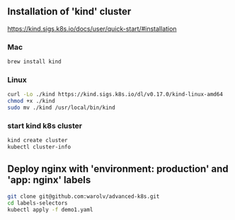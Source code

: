 ## Installation of 'kind' cluster
https://kind.sigs.k8s.io/docs/user/quick-start/#installation

### Mac
```bash
brew install kind
```

### Linux
```bash
curl -Lo ./kind https://kind.sigs.k8s.io/dl/v0.17.0/kind-linux-amd64
chmod +x ./kind
sudo mv ./kind /usr/local/bin/kind
```

### start kind k8s cluster
```bash
kind create cluster
kubectl cluster-info
```

## Deploy nginx with 'environment: production' and 'app: nginx' labels
```bash
git clone git@github.com:warolv/advanced-k8s.git
cd labels-selectors
kubectl apply -f demo1.yaml
```



